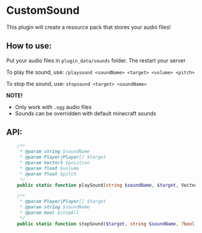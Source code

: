 # CustomSound
This plugin will create a resource pack that stores your audio files!

## How to use:
Put your audio files in `plugin_data/sounds` folder. The restart your server

To play the sound, use: `/playsound <soundName> <target> <volume> <pitch>`

To stop the sound, use: `stopsound <target> <soundName>`

**NOTE!** 
- Only work with `.ogg` audio files
- Sounds can be overridden with default minecraft sounds

## API:

```php
    /**
     * @param string $soundName
     * @param Player|Player[] $target
     * @param Vector3 $position
     * @param float $volume
     * @param float $pitch
     */
    public static function playSound(string $soundName, $target, Vector3 $position, ?float $volume = 1, ?float $pitch = 1)
```

```php
    /**
     * @param Player|Player[] $target
     * @param string $soundName
     * @param bool $stopAll
     */
    public static function stopSound($target, string $soundName, ?bool $stopAll = false)
```
